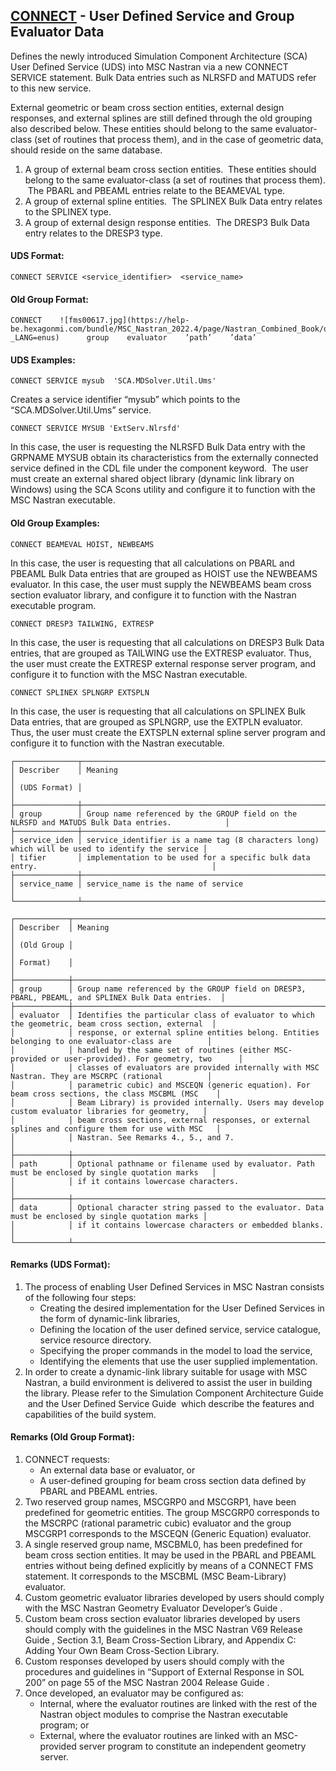 ## [CONNECT](https://nexus.hexagon.com/documentationcenter/bundle/MSC_Nastran_2022.4/page/Nastran_Combined_Book/qrg/fms/TOC.CONNECT.xhtml) - User Defined Service and Group Evaluator Data

Defines the newly introduced Simulation Component Architecture (SCA) User Defined Service (UDS) into MSC Nastran via a new CONNECT SERVICE statement. Bulk Data entries such as NLRSFD and MATUDS refer to this new service.

External geometric or beam cross section entities, external design responses, and external splines are still defined through the old grouping also described below. These entities should belong to the same evaluator-class (set of routines that process them), and in the case of geometric data, should reside on the same database.

1. A group of external beam cross section entities.  These entities should belong to the same evaluator-class (a set of routines that process them).  The PBARL and PBEAML entries relate to the BEAMEVAL type.
2. A group of external spline entities.  The SPLINEX Bulk Data entry relates to the SPLINEX type.
3. A group of external design response entities.  The DRESP3 Bulk Data entry relates to the DRESP3 type.

#### UDS Format:

```nastran
CONNECT SERVICE <service_identifier>  <service_name>
```

#### Old Group Format:

```nastran
CONNECT    ![fms00617.jpg](https://help-be.hexagonmi.com/bundle/MSC_Nastran_2022.4/page/Nastran_Combined_Book/qrg/fms/../../../assets/fms00617.jpg?_LANG=enus)      group    evaluator    ’path’    ’data’
```

#### UDS Examples:

```nastran
CONNECT SERVICE mysub  'SCA.MDSolver.Util.Ums'
```

Creates a service identifier “mysub” which points to the “SCA.MDSolver.Util.Ums” service.

```nastran
CONNECT SERVICE MYSUB 'ExtServ.Nlrsfd'
```

In this case, the user is requesting the NLRSFD Bulk Data entry with the GRPNAME MYSUB obtain its characteristics from the externally connected service defined in the CDL file under the component keyword.  The user must create an external shared object library (dynamic link library on Windows) using the SCA Scons utility and configure it to function with the MSC Nastran executable.

#### Old Group Examples:

```nastran
CONNECT BEAMEVAL HOIST, NEWBEAMS
```

In this case, the user is requesting that all calculations on PBARL and PBEAML Bulk Data entries that are grouped as HOIST use the NEWBEAMS evaluator. In this case, the user must supply the NEWBEAMS beam cross section evaluator library, and configure it to function with the Nastran executable program.

```nastran
CONNECT DRESP3 TAILWING, EXTRESP
```

In this case, the user is requesting that all calculations on DRESP3 Bulk Data entries, that are grouped as TAILWING use the EXTRESP evaluator. Thus, the user must create the EXTRESP external response server program, and configure it to function with the MSC Nastran executable.

```nastran
CONNECT SPLINEX SPLNGRP EXTSPLN
```

In this case, the user is requesting that all calculations on SPLINEX Bulk Data entries, that are grouped as SPLNGRP, use the EXTPLN evaluator. Thus, the user must create the EXTSPLN external spline server program and configure it to function with the Nastran executable.

```text
┌──────────────┬─────────────────────────────────────────────────────────────────────────────────────────────────┐
│ Describer    │ Meaning                                                                                         │
│ (UDS Format) │                                                                                                 │
├──────────────┼─────────────────────────────────────────────────────────────────────────────────────────────────┤
│ group        │ Group name referenced by the GROUP field on the NLRSFD and MATUDS Bulk Data entries.            │
├──────────────┼─────────────────────────────────────────────────────────────────────────────────────────────────┤
│ service_iden │ service_identifier is a name tag (8 characters long) which will be used to identify the service │
│ tifier       │ implementation to be used for a specific bulk data entry.                                       │
├──────────────┼─────────────────────────────────────────────────────────────────────────────────────────────────┤
│ service_name │ service_name is the name of service                                                             │
└──────────────┴─────────────────────────────────────────────────────────────────────────────────────────────────┘
```

```text
┌────────────┬────────────────────────────────────────────────────────────────────────────────────────────────────┐
│ Describer  │ Meaning                                                                                            │
│ (Old Group │                                                                                                    │
│ Format)    │                                                                                                    │
├────────────┼────────────────────────────────────────────────────────────────────────────────────────────────────┤
│ group      │ Group name referenced by the GROUP field on DRESP3, PBARL, PBEAML, and SPLINEX Bulk Data entries.  │
├────────────┼────────────────────────────────────────────────────────────────────────────────────────────────────┤
│ evaluator  │ Identifies the particular class of evaluator to which the geometric, beam cross section, external  │
│            │ response, or external spline entities belong. Entities belonging to one evaluator-class are        │
│            │ handled by the same set of routines (either MSC-provided or user-provided). For geometry, two      │
│            │ classes of evaluators are provided internally with MSC Nastran. They are MSCRPC (rational          │
│            │ parametric cubic) and MSCEQN (generic equation). For beam cross sections, the class MSCBML (MSC    │
│            │ Beam Library) is provided internally. Users may develop custom evaluator libraries for geometry,   │
│            │ beam cross sections, external responses, or external splines and configure them for use with MSC   │
│            │ Nastran. See Remarks 4., 5., and 7.                                                                │
├────────────┼────────────────────────────────────────────────────────────────────────────────────────────────────┤
│ path       │ Optional pathname or filename used by evaluator. Path must be enclosed by single quotation marks   │
│            │ if it contains lowercase characters.                                                               │
├────────────┼────────────────────────────────────────────────────────────────────────────────────────────────────┤
│ data       │ Optional character string passed to the evaluator. Data must be enclosed by single quotation marks │
│            │ if it contains lowercase characters or embedded blanks.                                            │
└────────────┴────────────────────────────────────────────────────────────────────────────────────────────────────┘
```

#### Remarks (UDS Format):

1. The process of enabling User Defined Services in MSC Nastran consists of the following four steps:
     - Creating the desired implementation for the User Defined Services in the form of dynamic-link libraries,
     - Defining the location of the user defined service, service catalogue, service resource directory.
     - Specifying the proper commands in the model to load the service,
     - Identifying the elements that use the user supplied implementation.
2. In order to create a dynamic-link library suitable for usage with MSC Nastran, a build environment is delivered to assist the user in building the library. Please refer to the  Simulation Component Architecture Guide  and the  User Defined Service Guide  which describe the features and capabilities of the build system.

#### Remarks (Old Group Format):

1. CONNECT requests:
     - An external data base or evaluator, or
     - A user-defined grouping for beam cross section data defined by PBARL and PBEAML entries.
2. Two reserved group names, MSCGRP0 and MSCGRP1, have been predefined for geometric entities. The group MSCGRP0 corresponds to the MSCRPC (rational parametric cubic) evaluator and the group MSCGRP1 corresponds to the MSCEQN (Generic Equation) evaluator.
3. A single reserved group name, MSCBML0, has been predefined for beam cross section entities. It may be used in the PBARL and PBEAML entries without being defined explicitly by means of a CONNECT FMS statement. It corresponds to the MSCBML (MSC Beam-Library) evaluator.
4. Custom geometric evaluator libraries developed by users should comply with the  MSC Nastran Geometry Evaluator Developer’s Guide .
5. Custom beam cross section evaluator libraries developed by users should comply with the guidelines in the  MSC Nastran V69 Release Guide , Section 3.1, Beam Cross-Section Library, and Appendix C: Adding Your Own Beam Cross-Section Library.
6. Custom responses developed by users should comply with the procedures and guidelines in “Support of External Response in SOL 200” on page 55 of the  MSC Nastran 2004 Release Guide .
7. Once developed, an evaluator may be configured as:
     - Internal, where the evaluator routines are linked with the rest of the Nastran object modules to comprise the Nastran executable program; or
     - External, where the evaluator routines are linked with an MSC-provided server program to constitute an independent geometry server.
